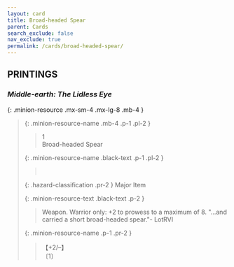 ```yaml
---
layout: card
title: Broad-headed Spear
parent: Cards
search_exclude: false
nav_exclude: true
permalink: /cards/broad-headed-spear/
---
```


## PRINTINGS


### _Middle-earth: The Lidless Eye_

{: .minion-resource .mx-sm-4 .mx-lg-8 .mb-4 }
> {: .minion-resource-name .mb-4 .p-1 .pl-2 }
> > <div class="hazard-mp">1</div>
> > <div class="card-name">Broad-headed Spear</div>
>
> {: .minion-resource-name .black-text .p-1 .pl-2 }
> > &nbsp;
>
> {: .hazard-classification .pr-2 }
> Major Item
>
> {: .minion-resource-text .black-text .p-2 }
> > Weapon. Warrior only: +2 to prowess to a maximum of 8.  "...and carried a short broad-headed spear."- LotRVI 
> 
> {: .minion-resource-name .p-1 .pr-2 }
> > <div class="card-shield">【+2/&ndash;】</div>
> > <div class="card-corruption-white">〔1〕</div>
